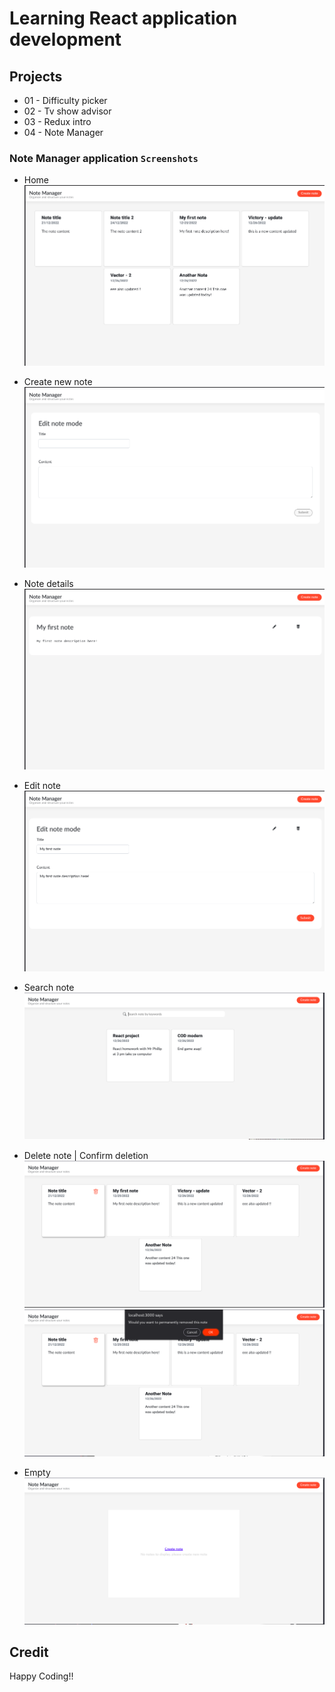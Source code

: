 # Learning React application development

## Projects

- 01 - Difficulty picker
- 02 - Tv show advisor
- 03 - Redux intro
- 04 - Note Manager

### Note Manager application `Screenshots`

- Home
  ![Home Screen](screenshots/home.png)

- Create new note
  ![New note](screenshots/create-note.png)

- Note details
  ![Note details](screenshots/note-details.png)

- Edit note
  ![Edit note](screenshots/edit-note.png)

- Search note
  ![Search note](screenshots/search.png)

- Delete note | Confirm deletion
  ![Delete note](screenshots/delete-note.png)
  ![Confirm delete note](screenshots/confirm-delete.png)

* Empty
  ![Empty note](screenshots/empty.png)

## Credit

Happy Coding!!
